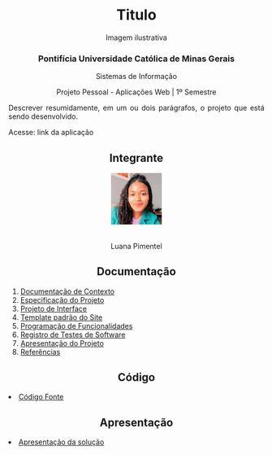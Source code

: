 <div align="center">

<h1>Titulo</h1>

Imagem ilustrativa

<h3>Pontifícia Universidade Católica de Minas Gerais</h3>

Sistemas de Informação

Projeto Pessoal - Aplicações Web | 1º Semestre 
  
<div align="justify">
  
<p> Descrever resumidamente, em um ou dois parágrafos, o projeto que está sendo desenvolvido. </p>

Acesse: link da aplicação
</div>

<div align="center">

## Integrante

<a href="https://github.com/Luana-Pimentel" title="Luana Pimentel" rel="nofollow"><img src="docs/img/Luana_Pimentel.PNG" alt="logo" data-canonical-src="https://github.com/Luana-Pimentel" width="100vw"/></a> 
  
<br> Luana Pimentel <br>

  
## Documentação

<div align="left">
<ol>
<li><a href="docs/context.md"> Documentação de Contexto</a></li>
<li><a href="docs/especification.md"> Especificação do Projeto</a></li>
<li><a href="docs/interface.md"> Projeto de Interface</a></li>
<li><a href="docs/template.m"> Template padrão do Site</a></li>
<li><a href="docs/development.md"> Programação de Funcionalidades</a></li>
<li><a href="docs/tests.md"> Registro de Testes de Software</a></li>
<li><a href="presentation/README.md"> Apresentação do Projeto</a></li>
<li><a href="docs/13-Referências.md"> Referências</a></li>
</ol>
</div>

## Código

<div align="left">
<li><a href="src/README.md"> Código Fonte</a></li>

</div>

## Apresentação

<div align="left">
<li><a href="presentation/README.md"> Apresentação da solução</a></li>

</div>
